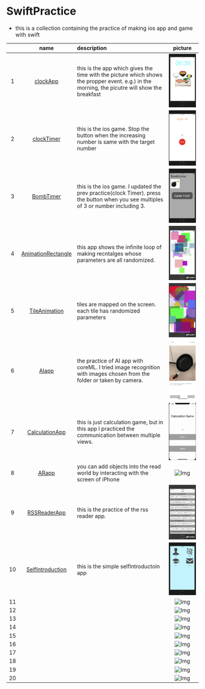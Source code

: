 
# SwiftPractice
- this is a collection containing the practice of making ios app and game with swift

||name|description|picture|
|:--:|:--:|:--|:--:|
|1|[clockApp](https://github.com/JunNishimura/SwiftPractice/tree/master/ClockApp)|this is the app which gives the time with the picture which shows the propper event. e.g.) in the morning, the picutre will show the breakfast |![Img](ClockApp/image/breakfast.png)|
|2|[clockTimer](https://github.com/JunNishimura/SwiftPractice/tree/master/clockTimer)|this is the ios game. Stop the button when the increasing number is same with the target number|![Img](clockTimer/image/process.png)|
|3|[BombTimer](https://github.com/JunNishimura/SwiftPractice/tree/master/BombTimer)|this is the ios game. I updated the prev practice(clock Timer). press the button when you see multiples of 3 or number including 3. |![Img](BombTimer/image/startScene.png)|
|4|[AnimationRectangle](https://github.com/JunNishimura/SwiftPractice/tree/master/AnimationRectangle)|this app shows the infinite loop of making recntalges whose parameters are all randomized.|![Img](AnimationRectangle/image/anim.gif)|
|5|[TileAnimation](https://github.com/JunNishimura/SwiftPractice/tree/master/TileAnimation)|tiles are mapped on the screen. each tile has randomized parameters |![Img](TileAnimation/image/tileAnimation.gif)|
|6|[AIapp](https://github.com/JunNishimura/SwiftPractice/tree/master/AIapp)|the practice of AI app with coreML. I tried image recognition with images chosen from the folder or taken by camera.|![Img](AIapp/image/ex02.PNG)|
|7|[CalculationApp](https://github.com/JunNishimura/SwiftPractice/tree/master/CalculationApp)|this is just calculation game, but in this app I practiced the communication between multiple views.|![Img](CalculationApp/image/anim.gif)|
|8|[ARapp](https://github.com/JunNishimura/SwiftPractice/tree/master/ARapp)|you can add objects into the read world by interacting with the screen of iPhone|![Img](ARapp/image/anim.gif)|
|9|[RSSReaderApp](https://github.com/JunNishimura/SwiftPractice/tree/master/RssReader)|this is the practice of the rss reader app. |![Img](RssReader/image/anim.gif)|
|10|[SelfIntroduction](https://github.com/JunNishimura/SwiftPractice/tree/master/SelfIntroduction)|this is the simple selfIntroductoin app|![Img](SelfIntroduction/image/ex01.png)|
|11|| |![Img](/image/)|
|12|| |![Img](/image/)|
|13|| |![Img](/image/)|
|14|| |![Img](/image/)|
|15|| |![Img](/image/)|
|16|| |![Img](/image/)|
|17|| |![Img](/image/)|
|18|| |![Img](/image/)|
|19|| |![Img](/image/)|
|20|| |![Img](/image/)|
